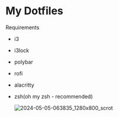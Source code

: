 # My Dotfiles
Requirements
- i3
- i3lock
- polybar
- rofi
- alacritty
- zsh(oh my zsh - recommended)

  ![2024-05-05-063835_1280x800_scrot](https://github.com/DebadityaMalakar/dotfiles/assets/123065261/eaf7f482-ccb7-4304-91a4-07edfdc5ecb6)
